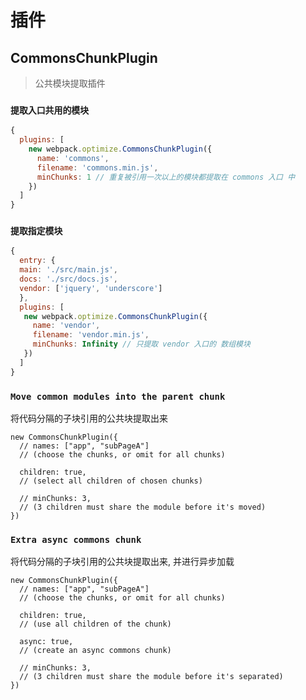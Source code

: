 # 插件

## CommonsChunkPlugin 
> 公共模块提取插件

### `提取入口共用的模块`

```javascript
{
  plugins: [
    new webpack.optimize.CommonsChunkPlugin({
      name: 'commons',
      filename: 'commons.min.js',
      minChunks: 1 // 重复被引用一次以上的模块都提取在 commons 入口 中
    })
  ]
}
```

### `提取指定模块`

```javascript
{
  entry: {
  main: './src/main.js',
  docs: './src/docs.js',
  vendor: ['jquery', 'underscore']
  },
  plugins: [
   new webpack.optimize.CommonsChunkPlugin({
     name: 'vendor',
     filename: 'vendor.min.js',
     minChunks: Infinity // 只提取 vendor 入口的 数组模块
   })
  ]
}
```

### `Move common modules into the parent chunk`

将代码分隔的子块引用的公共块提取出来

```
new CommonsChunkPlugin({
  // names: ["app", "subPageA"]
  // (choose the chunks, or omit for all chunks)

  children: true,
  // (select all children of chosen chunks)

  // minChunks: 3,
  // (3 children must share the module before it's moved)
})
```

### `Extra async commons chunk`

将代码分隔的子块引用的公共块提取出来, 并进行异步加载

```
new CommonsChunkPlugin({
  // names: ["app", "subPageA"]
  // (choose the chunks, or omit for all chunks)

  children: true,
  // (use all children of the chunk)

  async: true,
  // (create an async commons chunk)

  // minChunks: 3,
  // (3 children must share the module before it's separated)
})
```
